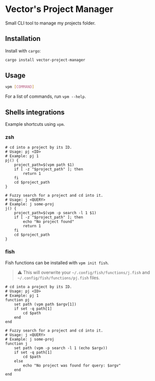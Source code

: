 # Vector's Project Manager

Small CLI tool to manage my projects folder.

## Installation

Install with `cargo`:

```bash
cargo install vector-project-manager
```

## Usage

```bash
vpm [COMMAND]
```

For a list of commands, run `vpm --help`.

## Shells integrations

Example shortcuts using `vpm`.

### zsh

```shell
# cd into a project by its ID.
# Usage: pj <ID>
# Example: pj 1
pj() {
    project_path=$(vpm path $1)
    if [ -z "$project_path" ]; then
        return 1
    fi
    cd $project_path
}

# Fuzzy search for a project and cd into it.
# Usage: j <QUERY>
# Example: j some-proj
j() {
    project_path=$(vpm -p search -l 1 $1)
    if [ -z "$project_path" ]; then
        echo "No project found"
        return 1
    fi
    cd $project_path
}
```

### fish

Fish functions can be installed with `vpm init fish`.
> ⚠️ This will overwrite your `~/.config/fish/functions/j.fish` and `~/.config/fish/functions/pj.fish` files.

```shell
# cd into a project by its ID.
# Usage: pj <ID>
# Example: pj 1
function pj
    set path (vpm path $argv[1])
    if set -q path[1]
        cd $path
    end
end

# Fuzzy search for a project and cd into it.
# Usage: j <QUERY>
# Example: j some-proj
function j
    set path (vpm -p search -l 1 (echo $argv))
    if set -q path[1]
        cd $path
    else
        echo "No project was found for query: $argv"
    end
end
```
